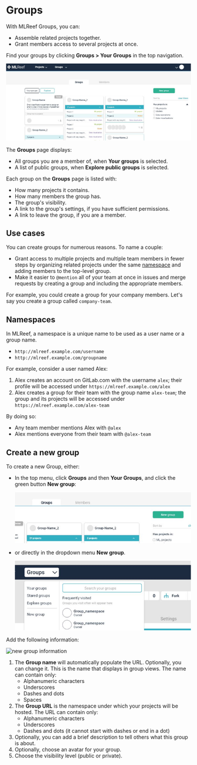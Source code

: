 # Groups

With MLReef Groups, you can:

- Assemble related projects together.
- Grant members access to several projects at once.

Find your groups by clicking **Groups > Your Groups** in the top navigation.

![GitLab Groups](groups.JPG)

The **Groups** page displays:

- All groups you are a member of, when **Your groups** is selected.
- A list of public groups, when **Explore public groups** is selected.

Each group on the **Groups** page is listed with:

- How many projects it contains.
- How many members the group has.
- The group's visibility.
- A link to the group's settings, if you have sufficient permissions.
- A link to leave the group, if you are a member.

## Use cases

You can create groups for numerous reasons. To name a couple:

- Grant access to multiple projects and multiple team members in fewer steps by organizing related projects under the same [namespace](#namespaces) and adding members to the top-level group.
- Make it easier to `@mention` all of your team at once in issues and merge requests by creating a group and including the appropriate members.

For example, you could create a group for your company members. Let's say you create a group called `company-team`.

## Namespaces

In MLReef, a namespace is a unique name to be used as a user name or a group name.

- `http://mlreef.example.com/username`
- `http://mlreef.example.com/groupname`

For example, consider a user named Alex:

1. Alex creates an account on GitLab.com with the username `alex`;
   their profile will be accessed under `https://mlreef.example.com/alex`
2. Alex creates a group for their team with the group name `alex-team`;
   the group and its projects will be accessed under `https://mlreef.example.com/alex-team`

By doing so:

- Any team member mentions Alex with `@alex`
- Alex mentions everyone from their team with `@alex-team`

## Create a new group

To create a new Group, either:

- In the top menu, click **Groups** and then **Your Groups**, and click the green button **New group**:

  ![new group from group overview](new_group_from_overview.JPG)

- or directly in the dropdown menu **New group**.

  ![new group from dropdown](new_group.JPG)

Add the following information:

![new group information](img/create_new_group_info.png)

1. The **Group name** will automatically populate the URL. Optionally, you can change it.
   This is the name that displays in group views.
   The name can contain only:
   - Alphanumeric characters
   - Underscores
   - Dashes and dots
   - Spaces
2. The **Group URL** is the namespace under which your projects will be hosted.
   The URL can contain only:
   - Alphanumeric characters
   - Underscores
   - Dashes and dots (it cannot start with dashes or end in a dot)
3. Optionally, you can add a brief description to tell others
   what this group is about.
4. Optionally, choose an avatar for your group.
5. Choose the visibility level (public or private).


